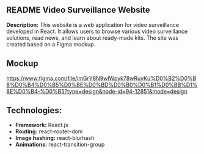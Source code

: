 ## README Video Surveillance Website
**Description:**
This website is a web application for video surveillance developed in React. It allows users to browse various video surveillance solutions, read news, and learn about ready-made kits. The site was created based on a Figma mockup.

## Mockup
https://www.figma.com/file/imGrY8N9wIWpyk78wRuyKi/%D0%B2%D0%B8%D0%B4%D0%B5%D0%BE%D0%BD%D0%B0%D0%B1%D0%BB%D1%8E%D0%B4-%D0%B5?type=design&node-id=94-12851&mode=design

## Technologies:
* **Framework:** React.js
* **Routing:** react-router-dom
* **Image hashing:** react-blurhash
* **Animations:** react-transition-group
